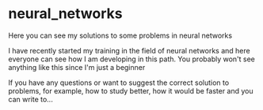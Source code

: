 # neural_networks
Here you can see my solutions to some problems in neural networks

I have recently started my training in the field of neural networks and here everyone can see how I am developing in this path. You probably won't see anything like this since I'm just a beginner

If you have any questions or want to suggest the correct solution to problems, for example, how to study better, how it would be faster and you can write to...
